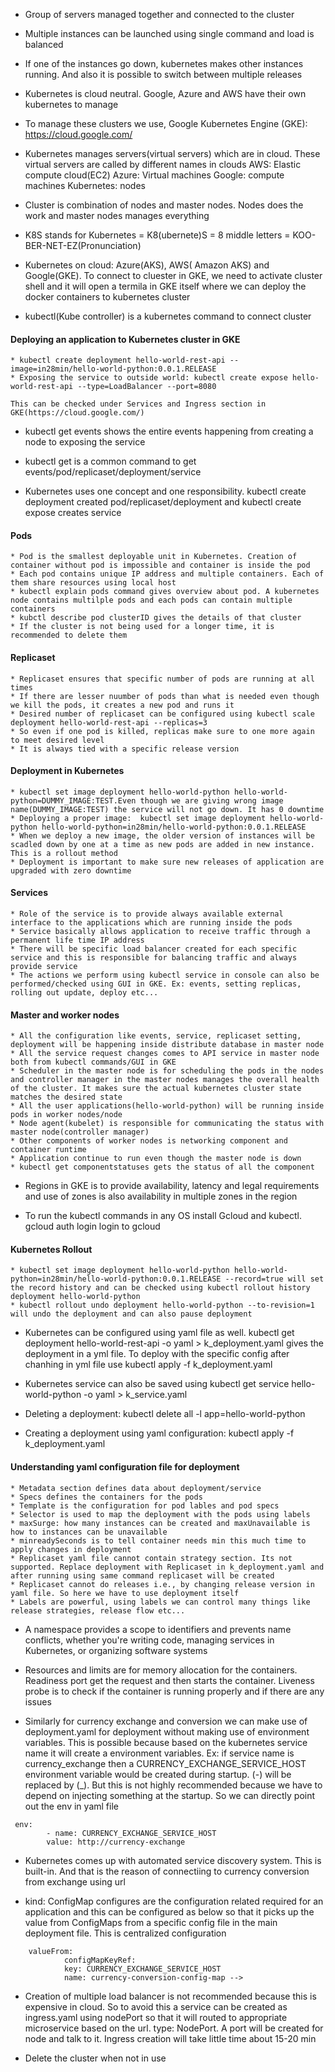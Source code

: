* Group of servers managed together and connected to the cluster

* Multiple instances can be launched using single command and load is balanced

* If one of the instances go down, kubernetes makes other instances running. And also it is possible to switch between multiple releases

* Kubernetes is cloud neutral. Google, Azure and AWS have their own kubernetes to manage

* To manage these clusters we use, Google Kubernetes Engine (GKE): https://cloud.google.com/

* Kubernetes manages servers(virtual servers) which are in cloud. These virtual servers are called by different names in clouds
    AWS: Elastic compute cloud(EC2)
    Azure: Virtual machines
    Google: compute machines
    Kubernetes: nodes

* Cluster is combination of nodes and master nodes. Nodes does the work and master nodes manages everything

* K8S stands for Kubernetes = K8(ubernete)S = 8 middle letters = KOO-BER-NET-EZ(Pronunciation)

* Kubernetes on cloud: Azure(AKS), AWS( Amazon AKS) and Google(GKE). To connect to cluester in GKE, we need to activate cluster shell and it will open a termila in GKE itself where we can deploy the docker containers to kubernetes cluster

* kubectl(Kube controller) is a kubernetes command to connect cluster

#### Deploying an application to Kubernetes cluster in GKE

    * kubectl create deployment hello-world-rest-api --image=in28min/hello-world-python:0.0.1.RELEASE
    * Exposing the service to outside world: kubectl create expose hello-world-rest-api --type=LoadBalancer --port=8080

    This can be checked under Services and Ingress section in GKE(https://cloud.google.com/)

* kubectl get events shows the entire events happening from creating a node to exposing the service

* kubectl get is a common command to get events/pod/replicaset/deployment/service

* Kubernetes uses one concept and one responsibility. kubectl create deployment created pod/replicaset/deployment and kubectl create expose creates service

#### Pods

    * Pod is the smallest deployable unit in Kubernetes. Creation of container without pod is impossible and container is inside the pod
    * Each pod contains unique IP address and multiple containers. Each of them share resources using local host
    * kubectl explain pods command gives overview about pod. A kubernetes node contains multilple pods and each pods can contain multiple containers
    * kubctl describe pod clusterID gives the details of that cluster
    * If the cluster is not being used for a longer time, it is recommended to delete them

#### Replicaset

    * Replicaset ensures that specific number of pods are running at all times
    * If there are lesser nuumber of pods than what is needed even though we kill the pods, it creates a new pod and runs it
    * Desired number of replicaset can be configured using kubectl scale deployment hello-world-rest-api --replicas=3
    * So even if one pod is killed, replicas make sure to one more again to meet desired level
    * It is always tied with a specific release version

#### Deployment in Kubernetes

    * kubectl set image deployment hello-world-python hello-world-python=DUMMY_IMAGE:TEST.Even though we are giving wrong image name(DUMMY_IMAGE:TEST) the service will not go down. It has 0 downtime
    * Deploying a proper image:  kubectl set image deployment hello-world-python hello-world-python=in28min/hello-world-python:0.0.1.RELEASE
    * When we deploy a new image, the older version of instances will be scadled down by one at a time as new pods are added in new instance. This is a rollout method
    * Deployment is important to make sure new releases of application are upgraded with zero downtime

#### Services

    * Role of the service is to provide always available external interface to the applications which are running inside the pods
    * Service basically allows application to receive traffic through a permanent life time IP address
    * There will be specific load balancer created for each specific service and this is responsible for balancing traffic and always provide service
    * The actions we perform using kubectl service in console can also be performed/checked using GUI in GKE. Ex: events, setting replicas, rolling out update, deploy etc...

#### Master and worker nodes
    
    * All the configuration like events, service, replicaset setting, deployment will be happening inside distribute database in master node
    * All the service request changes comes to API service in master node both from kubectl commands/GUI in GKE
    * Scheduler in the master node is for scheduling the pods in the nodes and controller manager in the master nodes manages the overall health of the cluster. It makes sure the actual kubernetes cluster state matches the desired state
    * All the user applications(hello-world-python) will be running inside pods in worker nodes/node
    * Node agent(kubelet) is responsible for communicating the status with master node(controller manager)
    * Other components of worker nodes is networking component and container runtime
    * Application continue to run even though the master node is down
    * kubectl get componentstatuses gets the status of all the component

* Regions in GKE is to provide availability, latency and legal requirements and use of zones is also availability in multiple zones in the region

* To run the kubectl commands in any OS install Gcloud and kubectl. gcloud auth login login to gcloud

#### Kubernetes Rollout

    * kubectl set image deployment hello-world-python hello-world-python=in28min/hello-world-python:0.0.1.RELEASE --record=true will set the record history and can be checked using kubectl rollout history deployment hello-world-python
    * kubectl rollout undo deployment hello-world-python --to-revision=1 will undo the deployment and can also pause deployment

* Kubernetes can be configured using yaml file as well. kubectl get deployment hello-world-rest-api -o yaml > k_deployment.yaml gives the deployment in a yml file. To deploy with the specific config after chanhing in yml file use kubectl apply -f k_deployment.yaml

* Kubernetes service can also be saved using kubectl get service hello-world-python -o yaml > k_service.yaml

* Deleting a deployment: kubectl delete all -l app=hello-world-python

* Creating a deployment using yaml configuration: kubectl apply -f k_deployment.yaml

#### Understanding yaml configuration file for deployment

    * Metadata section defines data about deployment/service
    * Specs defines the containers for the pods
    * Template is the configuration for pod lables and pod specs
    * Selector is used to map the deployment with the pods using labels
    * maxSurge: how many instances can be created and maxUnavailable is how to instances can be unavailable
    * minreadySeconds is to tell container needs min this much time to apply changes in deployment
    * Replicaset yaml file cannot contain strategy section. Its not supported. Replace deployment with Replicaset in k_deployment.yaml and after running using same command replicaset will be created
    * Replicaset cannot do releases i.e., by changing release version in yaml file. So here we have to use deployment itself
    * Labels are powerful, using labels we can control many things like release strategies, release flow etc...

* A namespace provides a scope to identifiers and prevents name conflicts, whether you're writing code, managing services in Kubernetes, or organizing software systems

* Resources and limits are for memory allocation for the containers. Readiness port get the request and then starts the container. Liveness probe is to check if the container is running properly and if there are any issues

* Similarly for currency exchange and conversion we can make use of deployment.yaml for deployment without making use of environment variables. This is possible because based on the kubernetes service name it will create a environment variables. Ex: if service name is currency_exchange then a CURRENCY_EXCHANGE_SERVICE_HOST environment variable would be created during startup. (-) will be replaced by (_). But this is not highly recommended because we have to depend on injecting something at the startup. So we can directly point out the env in yaml file

```
 env:
        - name: CURRENCY_EXCHANGE_SERVICE_HOST
        value: http://currency-exchange
```

* Kubernetes comes up with automated service discovery system. This is built-in. And that is the reason of connectiing to currency conversion from exchange using url

* kind: ConfigMap configures are the configuration related required for an application and this can be configured as below so that it picks up the value from ConfigMaps from a specific config file in the main deployment file. This is centralized configuration

```
    valueFrom: 
            configMapKeyRef:
            key: CURRENCY_EXCHANGE_SERVICE_HOST
            name: currency-conversion-config-map -->
```

* Creation of multiple load balancer is not recommended because this is expensive in cloud. So to avoid this a service can be created as ingress.yaml using nodePort so that it will routed to appropriate microservice based on the url. type: NodePort. A port will be created for node and talk to it. Ingress creation will take little time about 15-20 min

* Delete the cluster when not in use